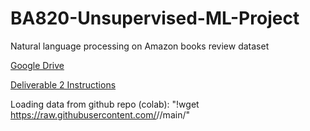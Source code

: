 # BA820-Unsupervised-ML-Project
Natural language processing on Amazon books review dataset

[Google Drive](https://drive.google.com/drive/folders/18HgTobn2GI_J1jw2Fj9EWNO7G5aXh5DM?usp=drive_link)

[Deliverable 2 Instructions](https://docs.google.com/document/d/1nBA2lQ4ltn7mLmPkCFUH0Vh6uTUh9krj9tG44ujwfyg/edit?usp=drive_link)

Loading data from github repo (colab): "!wget https://raw.githubusercontent.com/<username>/<repository>/main/<filename>"

